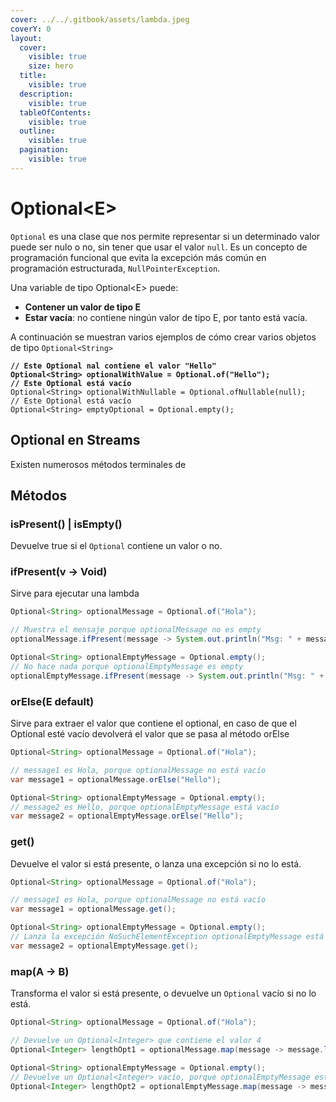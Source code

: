 ```yaml
---
cover: ../../.gitbook/assets/lambda.jpeg
coverY: 0
layout:
  cover:
    visible: true
    size: hero
  title:
    visible: true
  description:
    visible: true
  tableOfContents:
    visible: true
  outline:
    visible: true
  pagination:
    visible: true
---
```


# Optional\<E>

`Optional` es una clase que nos permite representar si un determinado valor puede ser nulo o no, sin tener que usar el valor `null`. Es un concepto de programación funcional que evita la excepción más común en programación estructurada, `NullPointerException`.

Una variable de tipo Optional\<E> puede:

* **Contener un valor de tipo E**
* **Estar vacía**: no contiene ningún valor de tipo E, por tanto está vacía.

A continuación se muestran varios ejemplos de cómo crear varios objetos de tipo `Optional<String>`

<pre class="language-java"><code class="lang-java"><strong>// Este Optional nal contiene el valor "Hello"
</strong><strong>Optional&#x3C;String> optionalWithValue = Optional.of("Hello");
</strong><strong>// Este Optional está vacío
</strong>Optional&#x3C;String> optionalWithNullable = Optional.ofNullable(null);
// Este Optional está vacío
Optional&#x3C;String> emptyOptional = Optional.empty();
</code></pre>

## Optional en Streams

Existen numerosos métodos terminales de&#x20;

## Métodos

### **isPresent() | isEmpty()**

Devuelve true si el `Optional` contiene un valor o no.

### **ifPresent(v -> Void)**

&#x20;Sirve para ejecutar una lambda&#x20;

```java
Optional<String> optionalMessage = Optional.of("Hola");

// Muestra el mensaje porque optionalMessage no es empty
optionalMessage.ifPresent(message -> System.out.println("Msg: " + message));

Optional<String> optionalEmptyMessage = Optional.empty();
// No hace nada porque optionalEmptyMessage es empty
optionalEmptyMessage.ifPresent(message -> System.out.println("Msg: " + message));

```

### orElse(E default)

Sirve para extraer el valor que contiene el optional, en caso de que el Optional esté vacío devolverá el valor que se pasa al método orElse

```java
Optional<String> optionalMessage = Optional.of("Hola");

// message1 es Hola, porque optionalMessage no está vacío
var message1 = optionalMessage.orElse("Hello");

Optional<String> optionalEmptyMessage = Optional.empty();
// message2 es Hello, porque optionalEmptyMessage está vacío
var message2 = optionalEmptyMessage.orElse("Hello");
```

### **get()**

Devuelve el valor si está presente, o lanza una excepción si no lo está.

```java
Optional<String> optionalMessage = Optional.of("Hola");

// message1 es Hola, porque optionalMessage no está vacío
var message1 = optionalMessage.get();

Optional<String> optionalEmptyMessage = Optional.empty();
// Lanza la excepción NoSuchElementException optionalEmptyMessage está vacío
var message2 = optionalEmptyMessage.get();
```

### map(A -> B)

&#x20;Transforma el valor si está presente, o devuelve un `Optional` vacío si no lo está.

```java
Optional<String> optionalMessage = Optional.of("Hola");

// Devuelve un Optional<Integer> que contiene el valor 4
Optional<Integer> lengthOpt1 = optionalMessage.map(message -> message.length());

Optional<String> optionalEmptyMessage = Optional.empty();
// Devuelve un Optional<Integer> vacío, porque optionalEmptyMessage está vacío
Optional<Integer> lengthOpt2 = optionalEmptyMessage.map(message -> message.length());
```

